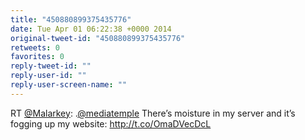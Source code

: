 ```yaml
---
title: "450880899375435776"
date: Tue Apr 01 06:22:38 +0000 2014
original-tweet-id: "450880899375435776"
retweets: 0
favorites: 0
reply-tweet-id: ""
reply-user-id: ""
reply-user-screen-name: ""
---
```

RT <a href="https://twitter.com/Malarkey">@Malarkey</a>: .<a href="https://twitter.com/mediatemple">@mediatemple</a> There’s moisture in my server and it’s fogging up my website: http://t.co/OmaDVecDcL
